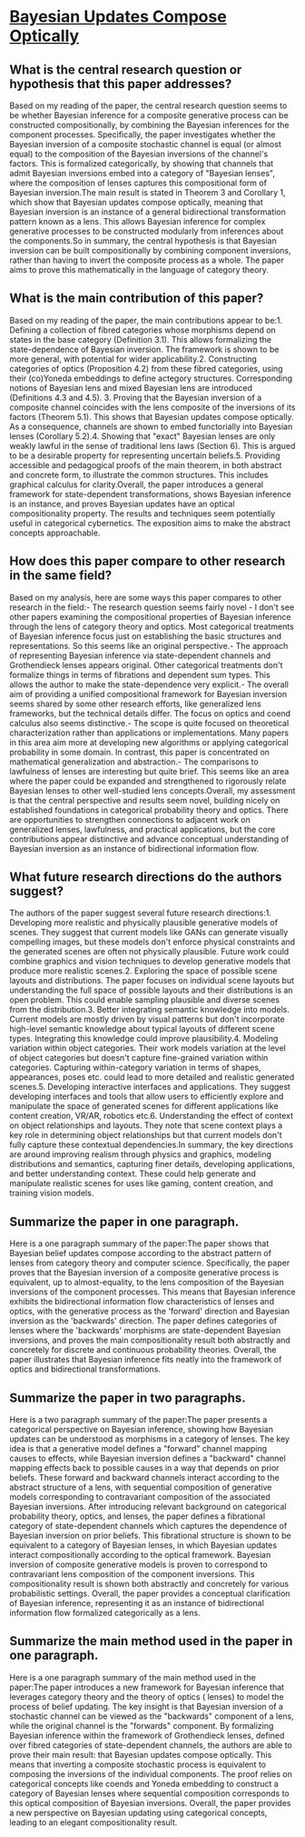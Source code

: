 # [Bayesian Updates Compose Optically](https://arxiv.org/abs/2006.01631)

## What is the central research question or hypothesis that this paper addresses?

Based on my reading of the paper, the central research question seems to be whether Bayesian inference for a composite generative process can be constructed compositionally, by combining the Bayesian inferences for the component processes. Specifically, the paper investigates whether the Bayesian inversion of a composite stochastic channel is equal (or almost equal) to the composition of the Bayesian inversions of the channel's factors. This is formalized categorically, by showing that channels that admit Bayesian inversions embed into a category of "Bayesian lenses", where the composition of lenses captures this compositional form of Bayesian inversion.The main result is stated in Theorem 3 and Corollary 1, which show that Bayesian updates compose optically, meaning that Bayesian inversion is an instance of a general bidirectional transformation pattern known as a lens. This allows Bayesian inference for complex generative processes to be constructed modularly from inferences about the components.So in summary, the central hypothesis is that Bayesian inversion can be built compositionally by combining component inversions, rather than having to invert the composite process as a whole. The paper aims to prove this mathematically in the language of category theory.


## What is the main contribution of this paper?

Based on my reading of the paper, the main contributions appear to be:1. Defining a collection of fibred categories whose morphisms depend on states in the base category (Definition 3.1). This allows formalizing the state-dependence of Bayesian inversion. The framework is shown to be more general, with potential for wider applicability.2. Constructing categories of optics (Proposition 4.2) from these fibred categories, using their (co)Yoneda embeddings to define actegory structures. Corresponding notions of Bayesian lens and mixed Bayesian lens are introduced (Definitions 4.3 and 4.5). 3. Proving that the Bayesian inversion of a composite channel coincides with the lens composite of the inversions of its factors (Theorem 5.1). This shows that Bayesian updates compose optically. As a consequence, channels are shown to embed functorially into Bayesian lenses (Corollary 5.2).4. Showing that "exact" Bayesian lenses are only weakly lawful in the sense of traditional lens laws (Section 6). This is argued to be a desirable property for representing uncertain beliefs.5. Providing accessible and pedagogical proofs of the main theorem, in both abstract and concrete form, to illustrate the common structures. This includes graphical calculus for clarity.Overall, the paper introduces a general framework for state-dependent transformations, shows Bayesian inference is an instance, and proves Bayesian updates have an optical compositionality property. The results and techniques seem potentially useful in categorical cybernetics. The exposition aims to make the abstract concepts approachable.


## How does this paper compare to other research in the same field?

Based on my analysis, here are some ways this paper compares to other research in the field:- The research question seems fairly novel - I don't see other papers examining the compositional properties of Bayesian inference through the lens of category theory and optics. Most categorical treatments of Bayesian inference focus just on establishing the basic structures and representations. So this seems like an original perspective.- The approach of representing Bayesian inference via state-dependent channels and Grothendieck lenses appears original. Other categorical treatments don't formalize things in terms of fibrations and dependent sum types. This allows the author to make the state-dependence very explicit.- The overall aim of providing a unified compositional framework for Bayesian inversion seems shared by some other research efforts, like generalized lens frameworks, but the technical details differ. The focus on optics and coend calculus also seems distinctive.- The scope is quite focused on theoretical characterization rather than applications or implementations. Many papers in this area aim more at developing new algorithms or applying categorical probability in some domain. In contrast, this paper is concentrated on mathematical generalization and abstraction.- The comparisons to lawfulness of lenses are interesting but quite brief. This seems like an area where the paper could be expanded and strengthened to rigorously relate Bayesian lenses to other well-studied lens concepts.Overall, my assessment is that the central perspective and results seem novel, building nicely on established foundations in categorical probability theory and optics. There are opportunities to strengthen connections to adjacent work on generalized lenses, lawfulness, and practical applications, but the core contributions appear distinctive and advance conceptual understanding of Bayesian inversion as an instance of bidirectional information flow.


## What future research directions do the authors suggest?

The authors of the paper suggest several future research directions:1. Developing more realistic and physically plausible generative models of scenes. They suggest that current models like GANs can generate visually compelling images, but these models don't enforce physical constraints and the generated scenes are often not physically plausible. Future work could combine graphics and vision techniques to develop generative models that produce more realistic scenes.2. Exploring the space of possible scene layouts and distributions. The paper focuses on individual scene layouts but understanding the full space of possible layouts and their distributions is an open problem. This could enable sampling plausible and diverse scenes from the distribution.3. Better integrating semantic knowledge into models. Current models are mostly driven by visual patterns but don't incorporate high-level semantic knowledge about typical layouts of different scene types. Integrating this knowledge could improve plausibility.4. Modeling variation within object categories. Their work models variation at the level of object categories but doesn't capture fine-grained variation within categories. Capturing within-category variation in terms of shapes, appearances, poses etc. could lead to more detailed and realistic generated scenes.5. Developing interactive interfaces and applications. They suggest developing interfaces and tools that allow users to efficiently explore and manipulate the space of generated scenes for different applications like content creation, VR/AR, robotics etc.6. Understanding the effect of context on object relationships and layouts. They note that scene context plays a key role in determining object relationships but that current models don't fully capture these contextual dependencies.In summary, the key directions are around improving realism through physics and graphics, modeling distributions and semantics, capturing finer details, developing applications, and better understanding context. These could help generate and manipulate realistic scenes for uses like gaming, content creation, and training vision models.


## Summarize the paper in one paragraph.

Here is a one paragraph summary of the paper:The paper shows that Bayesian belief updates compose according to the abstract pattern of lenses from category theory and computer science. Specifically, the paper proves that the Bayesian inversion of a composite generative process is equivalent, up to almost-equality, to the lens composition of the Bayesian inversions of the component processes. This means that Bayesian inference exhibits the bidirectional information flow characteristics of lenses and optics, with the generative process as the 'forward' direction and Bayesian inversion as the 'backwards' direction. The paper defines categories of lenses where the 'backwards' morphisms are state-dependent Bayesian inversions, and proves the main compositionality result both abstractly and concretely for discrete and continuous probability theories. Overall, the paper illustrates that Bayesian inference fits neatly into the framework of optics and bidirectional transformations.


## Summarize the paper in two paragraphs.

Here is a two paragraph summary of the paper:The paper presents a categorical perspective on Bayesian inference, showing how Bayesian updates can be understood as morphisms in a category of lenses. The key idea is that a generative model defines a "forward" channel mapping causes to effects, while Bayesian inversion defines a "backward" channel mapping effects back to possible causes in a way that depends on prior beliefs. These forward and backward channels interact according to the abstract structure of a lens, with sequential composition of generative models corresponding to contravariant composition of the associated Bayesian inversions. After introducing relevant background on categorical probability theory, optics, and lenses, the paper defines a fibrational category of state-dependent channels which captures the dependence of Bayesian inversion on prior beliefs. This fibrational structure is shown to be equivalent to a category of Bayesian lenses, in which Bayesian updates interact compositionally according to the optical framework. Bayesian inversion of composite generative models is proven to correspond to contravariant lens composition of the component inversions. This compositionality result is shown both abstractly and concretely for various probabilistic settings. Overall, the paper provides a conceptual clarification of Bayesian inference, representing it as an instance of bidirectional information flow formalized categorically as a lens.


## Summarize the main method used in the paper in one paragraph.

Here is a one paragraph summary of the main method used in the paper:The paper introduces a new framework for Bayesian inference that leverages category theory and the theory of optics ( lenses) to model the process of belief updating. The key insight is that Bayesian inversion of a stochastic channel can be viewed as the "backwards" component of a lens, while the original channel is the "forwards" component. By formalizing Bayesian inference within the framework of Grothendieck lenses, defined over fibred categories of state-dependent channels, the authors are able to prove their main result: that Bayesian updates compose optically. This means that inverting a composite stochastic process is equivalent to composing the inversions of the individual components. The proof relies on categorical concepts like coends and Yoneda embedding to construct a category of Bayesian lenses where sequential composition corresponds to this optical composition of Bayesian inversions. Overall, the paper provides a new perspective on Bayesian updating using categorical concepts, leading to an elegant compositionality result.

